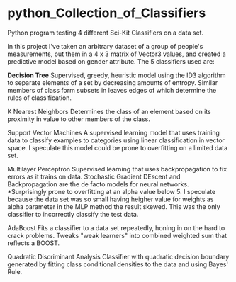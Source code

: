 # python_Collection_of_Classifiers
Python program testing 4 different Sci-Kit Classifiers on a data set.

In this project I've taken an arbitrary dataset of a group of people's measurements, put them in a 4 x 3 matrix of Vector3 values, and created a predictive model based on gender attribute.  The 5 classifiers used are:

<b>Decision Tree</b>
Supervised, greedy, heuristic model using the ID3 algorithm to separate elements of a set by decreasing amounts of entropy.  Similar members of class form subsets in leaves edges of which determine the rules of classification.  

K Nearest Neighbors
Determines the class of an element based on its proximity in value to other members of the class.

Support Vector Machines
A supervised learning model that uses training data to classify examples to categories using linear classification in vector space.  I speculate this model could be prone to overfitting on a limited data set.  

Multilayer Perceptron
Supervised learning that uses backpropagation to fix errors as it trains on data.  Stochastic Gradient DEscent and Backpropagation are the de facto models for neural networks.  
*Surprisingly prone to overfitting at an alpha value below 5.  I speculate because the data set was so small having heigher value for weights as alpha parameter in the MLP method the result skewed.  This was the only classifier to incorrectly classify the test data.  

AdaBoost
Fits a classifier to a data set repeatedly, honing in on the hard to crack problems.  Tweaks "weak learners" into combined weighted sum that reflects a BOOST.  

Quadratic Discriminant Analysis
Classifier with quadratic decision boundary generated by fitting class conditional densities to the data and using Bayes' Rule.  
